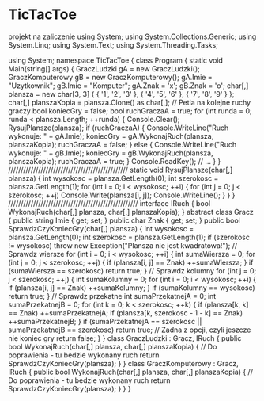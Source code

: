 # TicTacToe
projekt na zaliczenie
using System;
using System.Collections.Generic;
using System.Linq;
using System.Text;
using System.Threading.Tasks;

using System;
namespace  TicTacToe
{
    class Program
    {
        static void Main(string[] args)
        {
            GraczLudzki gA = new GraczLudzki();
            GraczKomputerowy gB = new GraczKomputerowy();
            gA.Imie = "Uzytkownik";
            gB.Imie = "Komputer";
            gA.Znak = 'x';
            gB.Znak = 'o';
            char[,] plansza = new char[3, 3] {
                { '1', '2', '3' },
                { '4', '5', '6' },
                { '7', '8', '9' }
                };
            char[,] planszaKopia = plansza.Clone() as char[,];
            // Petla na kolejne ruchy graczy
            bool koniecGry = false;
            bool ruchGraczaA = true;
            for (int runda = 0; runda < plansza.Length; ++runda)
            {
                Console.Clear();
                RysujPlansze(plansza);
                if (ruchGraczaA)
                {
                    Console.WriteLine("Ruch wykonuje: " + gA.Imie);
                    koniecGry = gA.WykonajRuch(plansza, planszaKopia);
                    ruchGraczaA = false;
                }
                else
                {
                    Console.WriteLine("Ruch wykonuje: " + gB.Imie);
                    koniecGry = gB.WykonajRuch(plansza, planszaKopia);
                    ruchGraczaA = true;
                }
                Console.ReadKey();
                // ...
            }
        }
        ////////////////////////////////////////////////
        static void RysujPlansze(char[,] plansza)
        {
            int wysokosc = plansza.GetLength(0);
            int szerokosc = plansza.GetLength(1);
            for (int i = 0; i < wysokosc; ++i)
            {
                for (int j = 0; j < szerokosc; ++j)
                    Console.Write(plansza[i, j]);
                Console.WriteLine();
            }
        }
    }
    ////////////////////////////////////////////////////
    interface IRuch
    {
        bool WykonajRuch(char[,] plansza, char[,] planszaKopia);
    }
    abstract class Gracz
    {
        public string Imie { get; set; }
        public char Znak { get; set; }
        public bool SprawdzCzyKoniecGry(char[,] plansza)
        {
            int wysokosc = plansza.GetLength(0);
            int szerokosc = plansza.GetLength(1);
            if (szerokosc != wysokosc)
                throw new Exception("Plansza nie jest kwadratowa!");
            // Sprawdz wiersze
            for (int i = 0; i < wysokosc; ++i)
            {
                int sumaWiersza = 0;
                for (int j = 0; j < szerokosc; ++j)
                {
                    if (plansza[i, j] == Znak)
                        ++sumaWiersza;
                }
                if (sumaWiersza == szerokosc)
                    return true;
            }
            // Sprawdz kolumny
            for (int j = 0; j < szerokosc; ++j)
            {
                int sumaKolumny = 0;
                for (int i = 0; i < wysokosc; ++i)
                {
                    if (plansza[i, j] == Znak)
                        ++sumaKolumny;
                }
                if (sumaKolumny == wysokosc)
                    return true;
            }
            // Sprawdz przekatne
            int sumaPrzekatnejA = 0;
            int sumaPrzekatnejB = 0;
            for (int k = 0; k < szerokosc; ++k)
            {
                if (plansza[k, k] == Znak)
                    ++sumaPrzekatnejA;
                if (plansza[k, szerokosc - 1 - k] == Znak)
                    ++sumaPrzekatnejB;
            }
            if (sumaPrzekatnejA == szerokosc || sumaPrzekatnejB == szerokosc)
                return true;
            // Zadna z opcji, czyli jeszcze nie koniec gry
            return false;
        }
    }
    class GraczLudzki : Gracz, IRuch
    {
        public bool WykonajRuch(char[,] plansza, char[,] planszaKopia)
        {
            // Do poprawienia - tu bedzie wykonany ruch
            return SprawdzCzyKoniecGry(plansza);
        }
    }
    class GraczKomputerowy : Gracz, IRuch
    {
        public bool WykonajRuch(char[,] plansza, char[,] planszaKopia)
        {
            // Do poprawienia - tu bedzie wykonany ruch
            return SprawdzCzyKoniecGry(plansza);
        }
    }
}
